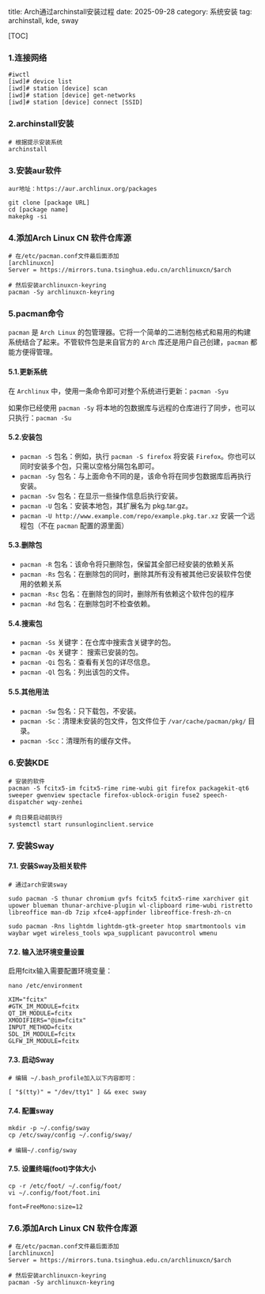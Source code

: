 title: Arch通过archinstall安装过程
date: 2025-09-28
category: 系统安装
tag: archinstall, kde, sway

[TOC]

### 1.连接网络

```
#iwctl
[iwd]# device list
[iwd]# station [device] scan
[iwd]# station [device] get-networks
[iwd]# station [device] connect [SSID]
```

### 2.archinstall安装

```
# 根据提示安装系统
archinstall
```

### 3.安装aur软件

```
aur地址：https://aur.archlinux.org/packages

git clone [package URL]
cd [package name]
makepkg -si
```

### 4.添加Arch Linux CN 软件仓库源

```
# 在/etc/pacman.conf文件最后面添加
[archlinuxcn]
Server = https://mirrors.tuna.tsinghua.edu.cn/archlinuxcn/$arch

# 然后安装archlinuxcn-keyring
pacman -Sy archlinuxcn-keyring
```

### 5.pacman命令

`pacman` 是 `Arch Linux` 的包管理器。它将一个简单的二进制包格式和易用的构建系统结合了起来。不管软件包是来自官方的 `Arch` 库还是用户自己创建，`pacman` 都能方便得管理。

#### 5.1.更新系统

在 `Archlinux` 中，使用一条命令即可对整个系统进行更新：`pacman -Syu`

如果你已经使用 `pacman -Sy` 将本地的包数据库与远程的仓库进行了同步，也可以只执行：`pacman -Su`

#### 5.2.安装包

- `pacman -S` 包名：例如，执行 `pacman -S firefox` 将安装 `Firefox`。你也可以同时安装多个包，只需以空格分隔包名即可。
- `pacman -Sy` 包名：与上面命令不同的是，该命令将在同步包数据库后再执行安装。
- `pacman -Sv` 包名：在显示一些操作信息后执行安装。
- `pacman -U` 包名：安装本地包，其扩展名为 pkg.tar.gz。
- `pacman -U http://www.example.com/repo/example.pkg.tar.xz` 安装一个远程包（不在 `pacman` 配置的源里面）

#### 5.3.删除包

- `pacman -R` 包名：该命令将只删除包，保留其全部已经安装的依赖关系
- `pacman -Rs` 包名：在删除包的同时，删除其所有没有被其他已安装软件包使用的依赖关系
- `pacman -Rsc` 包名：在删除包的同时，删除所有依赖这个软件包的程序
- `pacman -Rd` 包名：在删除包时不检查依赖。

#### 5.4.搜索包

- `pacman -Ss` 关键字：在仓库中搜索含关键字的包。
- `pacman -Qs` 关键字： 搜索已安装的包。
- `pacman -Qi` 包名：查看有关包的详尽信息。
- `pacman -Ql` 包名：列出该包的文件。

#### 5.5.其他用法

- `pacman -Sw` 包名：只下载包，不安装。
- `pacman -Sc`：清理未安装的包文件，包文件位于 `/var/cache/pacman/pkg/` 目录。
- `pacman -Scc`：清理所有的缓存文件。

### 6.安装KDE

```
# 安装的软件
pacman -S fcitx5-im fcitx5-rime rime-wubi git firefox packagekit-qt6 sweeper gwenview spectacle firefox-ublock-origin fuse2 speech-dispatcher wqy-zenhei

# 向日葵启动前执行
systemctl start runsunloginclient.service

```

### 7. 安装Sway

#### 7.1. 安装Sway及相关软件
```
# 通过arch安装sway

sudo pacman -S thunar chromium gvfs fcitx5 fcitx5-rime xarchiver git upower blueman thunar-archive-plugin wl-clipboard rime-wubi ristretto libreoffice man-db 7zip xfce4-appfinder libreoffice-fresh-zh-cn

sudo pacman -Rns lightdm lightdm-gtk-greeter htop smartmontools vim waybar wget wireless_tools wpa_supplicant pavucontrol wmenu
```

#### 7.2. 输入法环境变量设置

启用fcitx输入需要配置环境变量：
```
nano /etc/environment

XIM="fcitx"
#GTK_IM_MODULE=fcitx
QT_IM_MODULE=fcitx
XMODIFIERS="@im=fcitx"
INPUT_METHOD=fcitx
SDL_IM_MODULE=fcitx
GLFW_IM_MODULE=fcitx
```

#### 7.3. 启动Sway

```
# 编辑 ~/.bash_profile加入以下内容即可：

[ "$(tty)" = "/dev/tty1" ] && exec sway
```

#### 7.4. 配置sway

```
mkdir -p ~/.config/sway
cp /etc/sway/config ~/.config/sway/

# 编辑~/.config/sway
```

#### 7.5. 设置终端(foot)字体大小

```
cp -r /etc/foot/ ~/.config/foot/
vi ~/.config/foot/foot.ini

font=FreeMono:size=12
```

### 7.6.添加Arch Linux CN 软件仓库源

```
# 在/etc/pacman.conf文件最后面添加
[archlinuxcn]
Server = https://mirrors.tuna.tsinghua.edu.cn/archlinuxcn/$arch

# 然后安装archlinuxcn-keyring
pacman -Sy archlinuxcn-keyring
```